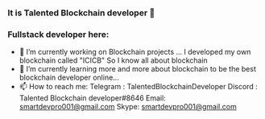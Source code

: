 ### It is Talented Blockchain developer 👋
### Fullstack developer here:

- 🔭 I’m currently working on Blockchain projects ...
   I developed my own blockchain called "ICICB"
   So I know all about blockchain
- 🌱 I’m currently learning more and more about blockchain to be the best blockchain developer online...
- 📫 How to reach me:
   Telegram : TalentedBlockchainDeveloper
   Discord : Talented Blockchain developer#8646
   Email: smartdevpro001@gmail.com
   Skype: smartdevpro001@gmail.com
